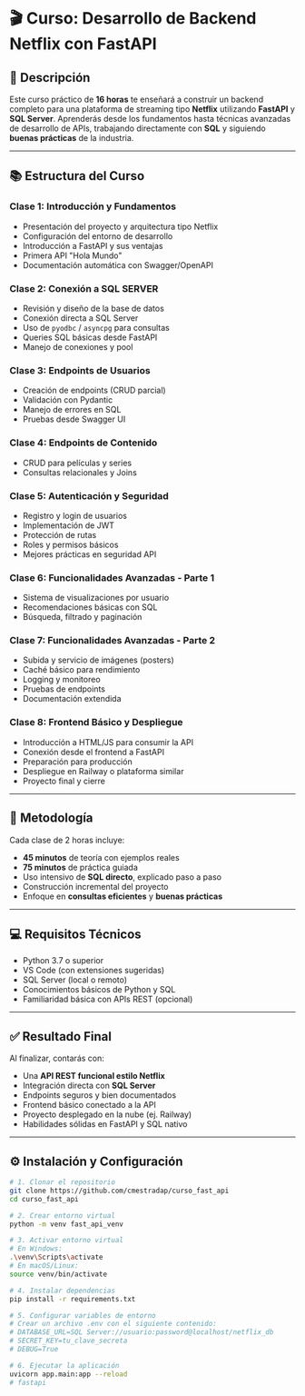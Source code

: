 # 🎬 Curso: Desarrollo de Backend Netflix con FastAPI

## 📌 Descripción

Este curso práctico de **16 horas** te enseñará a construir un backend completo para una plataforma de streaming tipo **Netflix** utilizando **FastAPI** y **SQL Server**. Aprenderás desde los fundamentos hasta técnicas avanzadas de desarrollo de APIs, trabajando directamente con **SQL** y siguiendo **buenas prácticas** de la industria.

---

## 📚 Estructura del Curso

### Clase 1: Introducción y Fundamentos
- Presentación del proyecto y arquitectura tipo Netflix
- Configuración del entorno de desarrollo
- Introducción a FastAPI y sus ventajas
- Primera API "Hola Mundo"
- Documentación automática con Swagger/OpenAPI

### Clase 2: Conexión a SQL SERVER
- Revisión y diseño de la base de datos
- Conexión directa a SQL Server
- Uso de `pyodbc` / `asyncpg` para consultas
- Queries SQL básicas desde FastAPI
- Manejo de conexiones y pool

### Clase 3: Endpoints de Usuarios
- Creación de endpoints (CRUD parcial)
- Validación con Pydantic
- Manejo de errores en SQL
- Pruebas desde Swagger UI

### Clase 4: Endpoints de Contenido
- CRUD para películas y series
- Consultas relacionales y Joins

### Clase 5: Autenticación y Seguridad
- Registro y login de usuarios
- Implementación de JWT
- Protección de rutas
- Roles y permisos básicos
- Mejores prácticas en seguridad API

### Clase 6: Funcionalidades Avanzadas - Parte 1
- Sistema de visualizaciones por usuario
- Recomendaciones básicas con SQL
- Búsqueda, filtrado y paginación

### Clase 7: Funcionalidades Avanzadas - Parte 2
- Subida y servicio de imágenes (posters)
- Caché básico para rendimiento
- Logging y monitoreo
- Pruebas de endpoints
- Documentación extendida

### Clase 8: Frontend Básico y Despliegue
- Introducción a HTML/JS para consumir la API
- Conexión desde el frontend a FastAPI
- Preparación para producción
- Despliegue en Railway o plataforma similar
- Proyecto final y cierre

---

## 🧠 Metodología

Cada clase de 2 horas incluye:

- **45 minutos** de teoría con ejemplos reales
- **75 minutos** de práctica guiada
- Uso intensivo de **SQL directo**, explicado paso a paso
- Construcción incremental del proyecto
- Enfoque en **consultas eficientes** y **buenas prácticas**

---

## 💻 Requisitos Técnicos

- Python 3.7 o superior
- VS Code (con extensiones sugeridas)
- SQL Server (local o remoto)
- Conocimientos básicos de Python y SQL
- Familiaridad básica con APIs REST (opcional)

---

## ✅ Resultado Final

Al finalizar, contarás con:

- Una **API REST funcional estilo Netflix**
- Integración directa con **SQL Server**
- Endpoints seguros y bien documentados
- Frontend básico conectado a la API
- Proyecto desplegado en la nube (ej. Railway)
- Habilidades sólidas en FastAPI y SQL nativo

---

## ⚙️ Instalación y Configuración

```bash
# 1. Clonar el repositorio
git clone https://github.com/cmestradap/curso_fast_api
cd curso_fast_api

# 2. Crear entorno virtual
python -m venv fast_api_venv

# 3. Activar entorno virtual
# En Windows:
.\venv\Scripts\activate
# En macOS/Linux:
source venv/bin/activate

# 4. Instalar dependencias
pip install -r requirements.txt

# 5. Configurar variables de entorno
# Crear un archivo .env con el siguiente contenido:
# DATABASE_URL=SQL Server://usuario:password@localhost/netflix_db
# SECRET_KEY=tu_clave_secreta
# DEBUG=True

# 6. Ejecutar la aplicación
uvicorn app.main:app --reload
# fastapi
